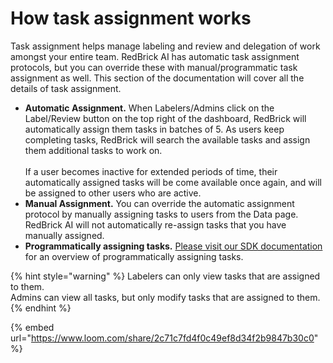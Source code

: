 # How task assignment works

Task assignment helps manage labeling and review and delegation of work amongst your entire team. RedBrick AI has automatic task assignment protocols, but you can override these with manual/programmatic task assignment as well. This section of the documentation will cover all the details of task assignment.&#x20;

* **Automatic Assignment.** When Labelers/Admins click on the Label/Review button on the top right of the dashboard, RedBrick will automatically assign them tasks in batches of 5. As users keep completing tasks, RedBrick will search the available tasks and assign them additional tasks to work on. \
  \
  If a user becomes inactive for extended periods of time, their automatically assigned tasks will be come available once again, and will be assigned to other users who are active.&#x20;
* **Manual Assignment.** You can override the automatic assignment protocol by manually assigning tasks to users from the Data page. RedBrick AI will not automatically re-assign tasks that you have manually assigned.&#x20;
* **Programmatically assigning tasks.** [Please visit our SDK documentation](../python-sdk/sdk-overview/label-and-review.md#assign-tasks-to-labelers-or-reviewers) for an overview of programmatically assigning tasks.&#x20;

{% hint style="warning" %}
Labelers can only view tasks that are assigned to them. \
Admins can view all tasks, but only modify tasks that are assigned to them.&#x20;
{% endhint %}

{% embed url="https://www.loom.com/share/2c71c7fd4f0c49ef8d34f2b9847b30c0" %}
